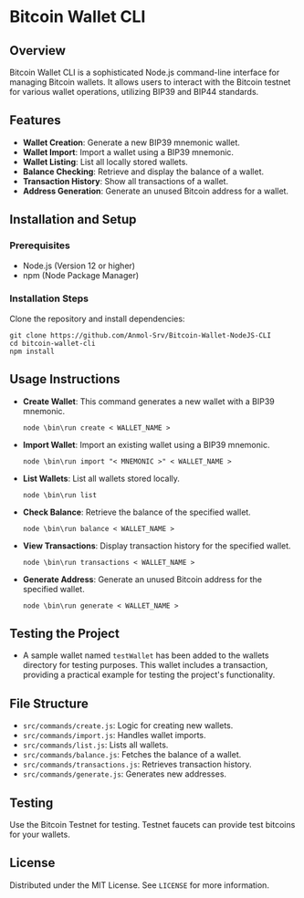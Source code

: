 # Bitcoin Wallet CLI

## Overview
Bitcoin Wallet CLI is a sophisticated Node.js command-line interface for managing Bitcoin wallets. It allows users to interact with the Bitcoin testnet for various wallet operations, utilizing BIP39 and BIP44 standards.

## Features
- **Wallet Creation**: Generate a new BIP39 mnemonic wallet.
- **Wallet Import**: Import a wallet using a BIP39 mnemonic.
- **Wallet Listing**: List all locally stored wallets.
- **Balance Checking**: Retrieve and display the balance of a wallet.
- **Transaction History**: Show all transactions of a wallet.
- **Address Generation**: Generate an unused Bitcoin address for a wallet.

## Installation and Setup
### Prerequisites
- Node.js (Version 12 or higher)
- npm (Node Package Manager)

### Installation Steps
Clone the repository and install dependencies:
```
git clone https://github.com/Anmol-Srv/Bitcoin-Wallet-NodeJS-CLI
cd bitcoin-wallet-cli
npm install
```

## Usage Instructions
- **Create Wallet**: This command generates a new wallet with a BIP39 mnemonic.
  ```
  node \bin\run create < WALLET_NAME >
  ```
- **Import Wallet**:  Import an existing wallet using a BIP39 mnemonic.
  ```
  node \bin\run import "< MNEMONIC >" < WALLET_NAME >
  ```
 
- **List Wallets**: List all wallets stored locally.
  ```
  node \bin\run list
  ```

- **Check Balance**:   Retrieve the balance of the specified wallet.
  ```
  node \bin\run balance < WALLET_NAME >
  ```
  
- **View Transactions**: Display transaction history for the specified wallet.
  ```
  node \bin\run transactions < WALLET_NAME >
  ```
  
- **Generate Address**:  Generate an unused Bitcoin address for the specified wallet.
  ```
  node \bin\run generate < WALLET_NAME >
  ```
## Testing the Project
- A sample wallet named ```testWallet``` has been added to the wallets directory for testing purposes. This wallet includes a transaction, providing a practical example for testing the project's functionality.


## File Structure
- `src/commands/create.js`: Logic for creating new wallets.
- `src/commands/import.js`: Handles wallet imports.
- `src/commands/list.js`: Lists all wallets.
- `src/commands/balance.js`: Fetches the balance of a wallet.
- `src/commands/transactions.js`: Retrieves transaction history.
- `src/commands/generate.js`: Generates new addresses.

## Testing
Use the Bitcoin Testnet for testing. Testnet faucets can provide test bitcoins for your wallets.

## License
Distributed under the MIT License. See `LICENSE` for more information.
